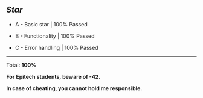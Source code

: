 *Star*
---

- A - Basic star | 100% Passed

- B - Functionality | 100% Passed

- C - Error handling | 100% Passed
---
Total: **100%**

**For Epitech students, beware of -42.**

**In case of cheating, you cannot hold me responsible.**
